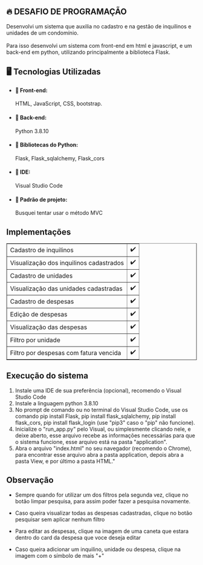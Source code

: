 <h2>🔥 DESAFIO DE PROGRAMAÇÃO</h2>
<p>Desenvolvi um sistema que auxilia no cadastro e na gestão de inquilinos e unidades de um condomínio.<br><br>
Para isso desenvolvi um sistema com front-end em html e javascript, e um back-end em python, utilizando principalmente a biblioteca Flask.</p>

<h2>🖥️ Tecnologias Utilizadas</h2>


+ <h4>📌 Front-end:</h4>  HTML, JavaScript, CSS, bootstrap.
+ <h4>📌 Back-end:</h4>   Python 3.8.10
+ <h4>📌 Bibliotecas do Python:</h4>  Flask, Flask_sqlalchemy, Flask_cors
+ <h4>📌 IDE:</h4>  Visual Studio Code
+ <h4>📌 Padrão de projeto:</h4>  Busquei tentar usar o método MVC

<h2>Implementações</h2>

<table border="1">
    <tr>
        <td>Cadastro de inquilinos</td>
        <td>✔️</td>
    </tr>
    <tr>
        <td>Visualização dos inquilinos cadastrados</td>
        <td>✔️</td>
    </tr>
    <tr>
      <td>Cadastro de unidades</td>
      <td>✔️</td>
  </tr>
    <tr>
      <td>Visualização das unidades cadastradas</td>
      <td>✔️</td>
  </tr>
  <tr>
      <td>Cadastro de despesas</td>
      <td>✔️</td>
  </tr>
  <tr>
      <td>Edição de despesas</td>
      <td>✔️</td>
  </tr>
  <tr>
      <td>Visualização das despesas</td>
      <td>✔️</td>
  </tr>
    <tr>
        <td>Filtro por unidade</td>
        <td>✔️</td>
    </tr>
    <tr>
        <td>Filtro por despesas com fatura vencida</td>
        <td>✔️</td>
    </tr>
</table>

<h2>Execução do sistema</h2>

<ol>
  <li>Instale uma IDE de sua preferência  (opcional), recomendo o Visual Studio Code</li>
  <li>Instale a linguagem python 3.8.10</li>
  <li>No prompt de comando ou no terminal do Visual Studio Code, use os comando pip install Flask, pip install flask_sqlalchemy, pip install flask_cors, pip install flask_login (use "pip3" caso o "pip" não funcione).</li>
  <li>Inicialize o "run_app.py" pelo Visual, ou simplesmente clicando nele, e deixe aberto, esse arquivo recebe as informações necessárias para que o sistema funcione, esse arquivo está na pasta "application".</li>
  <li>Abra o arquivo "index.html" no seu navegador (recomendo o Chrome), para encontrar esse arquivo abra a pasta application, depois abra a pasta View, e por último a pasta HTML."</li>
</ol>

<h2>Observação</h2>


+ <p>Sempre quando for utilizar um dos filtros pela segunda vez, clique no botão limpar pesquisa, para assim poder fazer a pesquisa novamente.</p>
+ <p>Caso queira visualizar todas as despesas cadastradas, clique no botão pesquisar sem aplicar nenhum filtro</p>
+ <p>Para editar as despesas, clique na imagem de uma caneta que estara dentro do card da despesa que voce deseja editar</p>
+ <p>Caso queira adicionar um inquilino, unidade ou despesa, clique na imagem com o símbolo de mais "+"</p>

